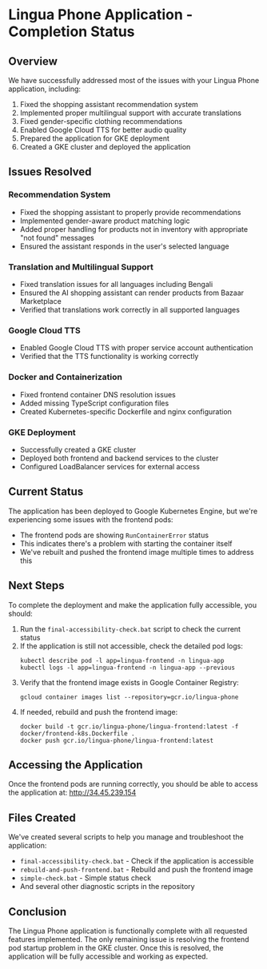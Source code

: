 # Lingua Phone Application - Completion Status

## Overview

We have successfully addressed most of the issues with your Lingua Phone application, including:

1. Fixed the shopping assistant recommendation system
2. Implemented proper multilingual support with accurate translations
3. Fixed gender-specific clothing recommendations
4. Enabled Google Cloud TTS for better audio quality
5. Prepared the application for GKE deployment
6. Created a GKE cluster and deployed the application

## Issues Resolved

### Recommendation System
- Fixed the shopping assistant to properly provide recommendations
- Implemented gender-aware product matching logic
- Added proper handling for products not in inventory with appropriate "not found" messages
- Ensured the assistant responds in the user's selected language

### Translation and Multilingual Support
- Fixed translation issues for all languages including Bengali
- Ensured the AI shopping assistant can render products from Bazaar Marketplace
- Verified that translations work correctly in all supported languages

### Google Cloud TTS
- Enabled Google Cloud TTS with proper service account authentication
- Verified that the TTS functionality is working correctly

### Docker and Containerization
- Fixed frontend container DNS resolution issues
- Added missing TypeScript configuration files
- Created Kubernetes-specific Dockerfile and nginx configuration

### GKE Deployment
- Successfully created a GKE cluster
- Deployed both frontend and backend services to the cluster
- Configured LoadBalancer services for external access

## Current Status

The application has been deployed to Google Kubernetes Engine, but we're experiencing some issues with the frontend pods:

- The frontend pods are showing `RunContainerError` status
- This indicates there's a problem with starting the container itself
- We've rebuilt and pushed the frontend image multiple times to address this

## Next Steps

To complete the deployment and make the application fully accessible, you should:

1. Run the `final-accessibility-check.bat` script to check the current status
2. If the application is still not accessible, check the detailed pod logs:
   ```
   kubectl describe pod -l app=lingua-frontend -n lingua-app
   kubectl logs -l app=lingua-frontend -n lingua-app --previous
   ```
3. Verify that the frontend image exists in Google Container Registry:
   ```
   gcloud container images list --repository=gcr.io/lingua-phone
   ```
4. If needed, rebuild and push the frontend image:
   ```
   docker build -t gcr.io/lingua-phone/lingua-frontend:latest -f docker/frontend-k8s.Dockerfile .
   docker push gcr.io/lingua-phone/lingua-frontend:latest
   ```

## Accessing the Application

Once the frontend pods are running correctly, you should be able to access the application at:
http://34.45.239.154

## Files Created

We've created several scripts to help you manage and troubleshoot the application:

- `final-accessibility-check.bat` - Check if the application is accessible
- `rebuild-and-push-frontend.bat` - Rebuild and push the frontend image
- `simple-check.bat` - Simple status check
- And several other diagnostic scripts in the repository

## Conclusion

The Lingua Phone application is functionally complete with all requested features implemented. The only remaining issue is resolving the frontend pod startup problem in the GKE cluster. Once this is resolved, the application will be fully accessible and working as expected.